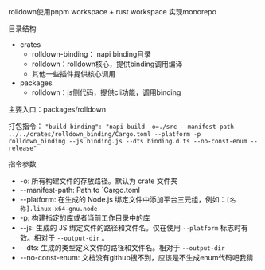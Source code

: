 rolldown使用pnpm workspace + rust workspace 实现monorepo

目录结构

- crates
    - rolldown-binding： napi binding目录
    - rolldown：rolldown核心，提供binding调用编译
    - 其他一些插件提供核心调用
- packages
    - rolldown：js侧代码，提供cli功能，调用binding

主要入口：packages/rolldown

打包指令：
`"build-binding": "napi build -o=./src --manifest-path ../../crates/rolldown_binding/Cargo.toml --platform -p rolldown_binding --js binding.js --dts binding.d.ts --no-const-enum --release"`

指令参数

- -o: 所有构建文件的存放路径。默认为 crate 文件夹
- --manifest-path: Path to `Cargo.toml
- --platform: 在生成的 Node.js 绑定文件中添加平台三元组，例如：`[名称].linux-x64-gnu.node`
- -p: 构建指定的库或者当前工作目录中的库
- --js: 生成的 JS 绑定文件的路径和文件名。仅在使用 `--platform` 标志时有效。相对于 `--output-dir` 。
- --dts: 生成的类型定义文件的路径和文件名。相对于 `--output-dir`
- --no-const-enum: 文档没有github搜不到，应该是不生成enum代码吧我猜

